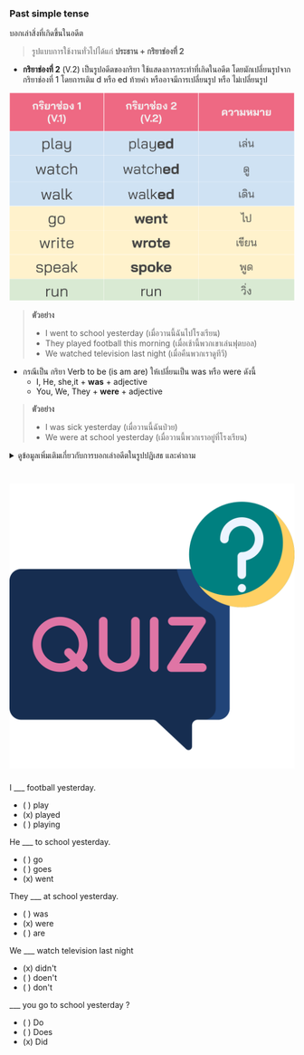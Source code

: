 
### Past simple tense

บอกเล่าสิ่งที่เกิดขึ้นในอดีต 
> รูปแบบการใช้งานทั่วไปได้แก่ **ประธาน + กริยาช่องที่ 2** 

- **กริยาช่องที่ 2** (V.2) เป็นรูปอดีตของกริยา ใช้แสดงการกระทำที่เกิดในอดีต โดยมักเปลี่ยนรูปจาก กริยาช่องที่ 1 โดยการเติม d หรือ ed ท้ายคำ หรืออาจมีการเปลี่ยนรูป หรือ ไม่เปลี่ยนรูป 

![image label](/media/img/lessons__verb.svg)

> **ตัวอย่าง**
>  - I went to school yesterday (เมื่อวานนี้ฉันไปโรงเรียน)  
>  - They played football this morning (เมื่อเช้านี้พวกเขาเล่นฟุตบอล)  
>  - We watched television last night (เมื่อคืนพวกเราดูทีวี)  

- กรณีเป็น กริยา Verb to be (is am are) ให้เปลี่ยนเป็น was หรือ were ดังนี้
    - I, He, she,it + **was** + adjective
    - You, We, They + **were** + adjective
> **ตัวอย่าง**
>  - I was sick yesterday (เมื่อวานนี้ฉันป่วย)  
>  - We were at school yesterday (เมื่อวานนี้พวกเราอยู่ที่โรงเรียน)

<details>
<summary>ดูข้อมูลเพิ่มเติมเกี่ยวกับการบอกเล่าอดีตในรูปปฏิเสธ และคำถาม</summary>


1. **ประโยคปฏิเสธ**
    - กริยาทั่วไป
        - ประธาน (I, you, we, they, he, she, it) + did not (หรือ didn't) + กริยาช่องที่ 1
    > **ตัวอย่าง**        
    >  - I didn't go to school yesterday (เมื่อวานนี้ฉันไม่ได้ไปโรงเรียน)  
    >  - They didn't play football this morning (เมื่อเช้านี้พวกเขาไม่ได้เล่นฟุตบอล)  
    >  - We didn't watch television last night (เมื่อคืนพวกเราไม่ได้ดูทีวี) 
    - กริยา Verb to be
        - I, He, she,it + *was not* (wasn't) + adjective
        - You, We, They + *were not* (weren't) + adjective
    > **ตัวอย่าง**        
    >  - I wasn't sick yesterday (เมื่อวานนี้ฉันไมไ่ด้ป่วย)  
    >  - We weren't at school yesterday (เมื่อวานนี้พวกเราไม่ได้อยู่ที่โรงเรียน)

3. **ประโยคคำถาม**
    - กริยาทั่วไป
        - Did + ประธาน (I, you, we, they, he, she, it) + กริยาช่องที่ 1 ?
    > **ตัวอย่าง**        
    >  - Did you go to school yesterday? (เมื่อวานนี้คุณได้ไปโรงเรียน)  
    >  - Did they play football this morning (เมื่อเช้านี้พวกเขาได้เล่นฟุตบอลไหม)  
    >  - Did he watch television last night? (เมื่อคืนที่ผ่านมาเขาได้ดูทีวีไหม) 
    - กริยา Verb to be
        - **Was** + I, He, she,it + adjective
        - **Were** + You, We, They + adjective
    > **ตัวอย่าง** 
    >  - Were you sick yesterday? (เมื่อวานนี้คุณป่วยใช่ไหม)  
    >  - Was he at school yesterday? (เมื่อวานนี้เขาอยู่ที่โรงเรียนใช่ไหม)
</details>

# ![icon](/media/icons/quiz.svg) 

I ___ football yesterday. 

 - ( ) play
 - (x) played
 - ( ) playing

He ___ to school yesterday. 

 - ( ) go
 - ( ) goes
 - (x) went

They ___ at school yesterday.

 - ( ) was
 - (x) were
 - ( ) are 

We ___ watch television last night

 - (x) didn't
 - ( ) doen't
 - ( ) don't

___ you go to school yesterday ?

 - ( ) Do
 - ( ) Does
 - (x) Did

